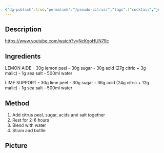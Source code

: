 ```yaml
---
{"dg-publish":true,"permalink":"/pseudo-citrus/","tags":["cocktail","juice"]}
---
```



## Description

https://www.youtube.com/watch?v=NcKgoHUN79c
## Ingredients

LEMON AIDE - 30g lemon peel - 30g sugar - 30g acid (27g citric + 3g malic) - 1g sea salt - 500ml water

LIME SUPPORT - 30g lime peel - 30g sugar - 36g acid (24g citric + 12g malic) - 1g sea salt - 500ml water


## Method

1. Add citrus peel, sugar, acids and salt together
2. Rest for 2-6 hours
3. Blend with water
4. Strain and bottle

## Picture

